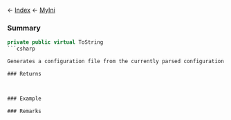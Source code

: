 ← [Index](Api-Index) ← [MyIni](VRage.Game.ModAPI.Ingame.Utilities.MyIni)

### Summary

```csharp
private public virtual ToString
```csharp

Generates a configuration file from the currently parsed configuration

### Returns



### Example

### Remarks

